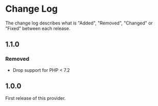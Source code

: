 # Change Log

The change log describes what is "Added", "Removed", "Changed" or "Fixed" between each release.

## 1.1.0

### Removed

- Drop support for PHP < 7.2

## 1.0.0

First release of this provider. 
